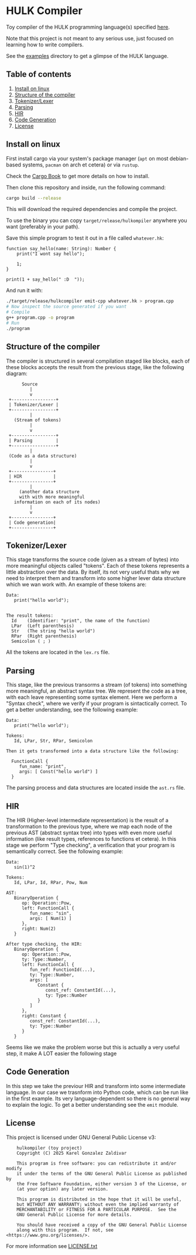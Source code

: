 # HULK Compiler

Toy compiler of the HULK programming language(s) specified [here](https://github.com/matcom/hulk).

Note that this project is not meant to any serious use, just focused on learning how to write compilers.

See the [examples](examples) directory to get a glimpse of the HULK language.

## Table of contents

1. [Install on linux](#install-on-linux)
2. [Structure of the compiler](#structure-of-the-compiler)
3. [Tokenizer/Lexer](#tokenizerlexer)
4. [Parsing](#parsing)
5. [HIR](#hir)
6. [Code Generation](#code-generation)
7. [License](#license)


## Install on linux

First install cargo via your system's package manager (`apt` on most debian-based systems, `pacman` on arch et cetera) or via `rustup`.

Check the [Cargo Book](https://doc.rust-lang.org/cargo/getting-started/installation.html) to get more details on how to install.

Then clone this repository and inside, run the following command:

```bash
cargo build --release
```

This will download the required dependencies and compile the project.

To use the binary you can copy `target/release/hulkompiler` anywhere you want (preferably in your path).

Save this simple program to test it out in a file called `whatever.hk`:

```
function say_hello(name: String): Number {
    print("I wont say hello");

    1;
}

print(1 + say_hello(" :D  "));
```

And run it with:

```bash
./target/release/hulkcompiler emit-cpp whatever.hk > program.cpp
# Now inspect the source generated if you want
# Compile
g++ program.cpp -o program
# Run
./program
```

## Structure of the compiler

The compiler is structured in several compilation staged like blocks, each of these blocks accepts the result from the previous stage, like the following diagram:

```
      Source
         |
         v
 +-----------------+
 | Tokenizer/Lexer |
 +-----------------+
         |
   (Stream of tokens)
         |
         v
 +-----------------+
 | Parsing         |
 +-----------------+
         |
 (Code as a data structure)
         |
         v
 +----------------+
 | HIR            |
 +----------------+
         |
     (another data structure
     with with more meaningful
   information on each of its nodes)
         |
         v
 +----------------+
 | Code generation|
 +----------------+

```

## Tokenizer/Lexer

This stage transforms the source code (given as a stream of bytes) into more meaningful objects called "tokens". Each of these tokens represents a little abstraction over the data. By itself, its not very useful thats why we need to interpret them and transform into some higher lever data structure which we wan work with. An example of these tokens are:

```
Data:
   print("hello world");


The result tokens:
  Id    (Identifier: "print", the name of the function)
  LPar  (Left parenthesis)
  Str   (The string "hello world")
  RPar  (Right parenthesis)
  Semicolon ( ; )
```

All the tokens are located in the `lex.rs` file.

## Parsing

This stage, like the previous transorms a stream (of tokens) into something more meaningful, an abstract syntax tree. We represent the code as a tree, with each leave representing some syntax element. Here we perform a "Syntax check", where we verify if your program is sintactically correct. To get a better understanding, see the following example:

```
Data:
   print("hello world");

Tokens:
   Id, LPar, Str, RPar, Semicolon

Then it gets transformed into a data structure like the following:

  FunctionCall {
     fun_name: "print",
     args: [ Const("hello world") ]
  }
```

The parsing process and data structures are located inside the `ast.rs` file.

## HIR

The HIR (Higher-level intermediate representation) is the result of a transformation to the previous type, where we map each node of the previous AST (abstract syntax tree) into types with even more useful information (like result types, references to functions et cetera). In this stage we perform "Type checking", a verification that your program is semantically correct. See the following example:

```
Data:
   sin(1)^2

Tokens:
   Id, LPar, Id, RPar, Pow, Num

AST:
   BinaryOperation {
      op: Operation::Pow,
      left: FunctionCall {
         fun_name: "sin",
         args: [ Num(1) ]
      },
      right: Num(2)
   }

After type checking, the HIR:
   BinaryOperation {
      op: Operation::Pow,
      ty: Type::Number,
      left: FunctionCall {
         fun_ref: FunctionId(...),
         ty: Type::Number,
         args: [
            Constant {
               const_ref: ConstantId(...),
               ty: Type::Number
            }
         ]
      },
      right: Constant {
         const_ref: ConstantId(...),
         ty: Type::Number
      }
   }
```

Seems like we make the problem worse but this is actually a very useful step, it make A LOT easier the following stage

## Code Generation

In this step we take the previour HIR and transform into some intermediate language. In our case we trasnform into Python code, which can be run like in the first example. Its very language-dependent so there is no general way to explain the logic. To get a better understanding see the `emit` module.

## License

This project is licensed under GNU General Public License v3:

```
    hulkompiler (toy project)
    Copyright (C) 2025 Karel Gonzalez Zaldivar

    This program is free software: you can redistribute it and/or modify
    it under the terms of the GNU General Public License as published by
    the Free Software Foundation, either version 3 of the License, or
    (at your option) any later version.

    This program is distributed in the hope that it will be useful,
    but WITHOUT ANY WARRANTY; without even the implied warranty of
    MERCHANTABILITY or FITNESS FOR A PARTICULAR PURPOSE.  See the
    GNU General Public License for more details.

    You should have received a copy of the GNU General Public License
    along with this program.  If not, see <https://www.gnu.org/licenses/>.
```

For more information see [LICENSE.txt](LICENSE.txt)
